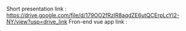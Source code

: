 Short presentation link : https://drive.google.com/file/d/179OO2fRzlR8aqdZE6utQCErpLcYI2-NY/view?usp=drive_link
Fron-end vue app link   :

